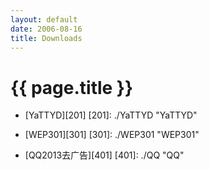 ```yaml
---
layout: default
date: 2006-08-16
title: Downloads
---
```


# {{ page.title }}


- [YaTTYD][201]
  [201]: ./YaTTYD          "YaTTYD"

- [WEP301][301]
  [301]: ./WEP301          "WEP301"

- [QQ2013去广告][401]
  [401]: ./QQ          "QQ"